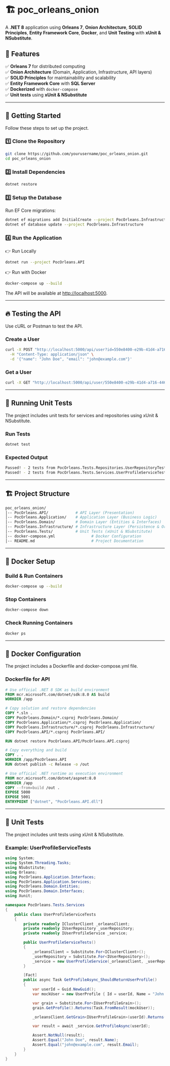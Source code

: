 # 🏗️ poc_orleans_onion

A **.NET 8** application using **Orleans 7**, **Onion Architecture**, **SOLID Principles**, **Entity Framework Core**, **Docker**, and **Unit Testing** with **xUnit & NSubstitute**.

## 📌 Features
✅ **Orleans 7** for distributed computing  
✅ **Onion Architecture** (Domain, Application, Infrastructure, API layers)  
✅ **SOLID Principles** for maintainability and scalability  
✅ **Entity Framework Core** with **SQL Server**  
✅ **Dockerized** with `docker-compose`  
✅ **Unit tests** using **xUnit & NSubstitute**  

---

## 🚀 **Getting Started**
Follow these steps to set up the project.

### **1️⃣ Clone the Repository**
```sh
git clone https://github.com/yourusername/poc_orleans_onion.git
cd poc_orleans_onion
```

### **2️⃣ Install Dependencies**
```sh
dotnet restore
```

### **3️⃣ Setup the Database**
Run EF Core migrations:
```sh
dotnet ef migrations add InitialCreate --project PocOrleans.Infrastructure
dotnet ef database update --project PocOrleans.Infrastructure
```

### **4️⃣ Run the Application**
👉 Run Locally
```sh
dotnet run --project PocOrleans.API
```

👉 Run with Docker
```sh
docker-compose up --build
```
The API will be available at [http://localhost:5000](http://localhost:5000).

---

## 🔥 Testing the API
Use cURL or Postman to test the API.

### Create a User
```sh
curl -X POST "http://localhost:5000/api/user?id=550e8400-e29b-41d4-a716-446655440000" \
  -H "Content-Type: application/json" \
  -d '{"name": "John Doe", "email": "john@example.com"}'
```

### Get a User
```sh
curl -X GET "http://localhost:5000/api/user/550e8400-e29b-41d4-a716-446655440000"
```

---

## 🧪 Running Unit Tests
The project includes unit tests for services and repositories using xUnit & NSubstitute.

### Run Tests
```sh
dotnet test
```

### Expected Output
```sh
Passed! - 2 tests from PocOrleans.Tests.Repositories.UserRepositoryTests
Passed! - 2 tests from PocOrleans.Tests.Services.UserProfileServiceTests
```

---

## 🏗 Project Structure
```bash
poc_orleans_onion/
│-- PocOrleans.API/            # API Layer (Presentation)
│-- PocOrleans.Application/    # Application Layer (Business Logic)
│-- PocOrleans.Domain/         # Domain Layer (Entities & Interfaces)
│-- PocOrleans.Infrastructure/ # Infrastructure Layer (Persistence & Orleans)
│-- PocOrleans.Tests/          # Unit Tests (xUnit & NSubstitute)
│-- docker-compose.yml                # Docker Configuration
│-- README.md                         # Project Documentation
```

---

## 🐳 Docker Setup

### Build & Run Containers
```sh
docker-compose up --build
```

### Stop Containers
```sh
docker-compose down
```

### Check Running Containers
```sh
docker ps
```

---

## 🔹 Docker Configuration
The project includes a Dockerfile and docker-compose.yml file.

### Dockerfile for API
```dockerfile
# Use official .NET 8 SDK as build environment
FROM mcr.microsoft.com/dotnet/sdk:8.0 AS build
WORKDIR /app

# Copy solution and restore dependencies
COPY *.sln .
COPY PocOrleans.Domain/*.csproj PocOrleans.Domain/
COPY PocOrleans.Application/*.csproj PocOrleans.Application/
COPY PocOrleans.Infrastructure/*.csproj PocOrleans.Infrastructure/
COPY PocOrleans.API/*.csproj PocOrleans.API/

RUN dotnet restore PocOrleans.API/PocOrleans.API.csproj

# Copy everything and build
COPY . .
WORKDIR /app/PocOrleans.API
RUN dotnet publish -c Release -o /out

# Use official .NET runtime as execution environment
FROM mcr.microsoft.com/dotnet/aspnet:8.0
WORKDIR /app
COPY --from=build /out .
EXPOSE 5000
EXPOSE 5001
ENTRYPOINT ["dotnet", "PocOrleans.API.dll"]
```

---

## 🧪 Unit Tests
The project includes unit tests using xUnit & NSubstitute.

### Example: UserProfileServiceTests
```csharp
using System;
using System.Threading.Tasks;
using NSubstitute;
using Orleans;
using PocOrleans.Application.Interfaces;
using PocOrleans.Application.Services;
using PocOrleans.Domain.Entities;
using PocOrleans.Domain.Interfaces;
using Xunit;

namespace PocOrleans.Tests.Services
{
    public class UserProfileServiceTests
    {
        private readonly IClusterClient _orleansClient;
        private readonly IUserRepository _userRepository;
        private readonly IUserProfileService _service;

        public UserProfileServiceTests()
        {
            _orleansClient = Substitute.For<IClusterClient>();
            _userRepository = Substitute.For<IUserRepository>();
            _service = new UserProfileService(_orleansClient, _userRepository);
        }

        [Fact]
        public async Task GetProfileAsync_ShouldReturnUserProfile()
        {
            var userId = Guid.NewGuid();
            var mockUser = new UserProfile { Id = userId, Name = "John Doe", Email = "john@example.com" };

            var grain = Substitute.For<IUserProfileGrain>();
            grain.GetProfile().Returns(Task.FromResult(mockUser));

            _orleansClient.GetGrain<IUserProfileGrain>(userId).Returns(grain);

            var result = await _service.GetProfileAsync(userId);

            Assert.NotNull(result);
            Assert.Equal("John Doe", result.Name);
            Assert.Equal("john@example.com", result.Email);
        }
    }
}
```
